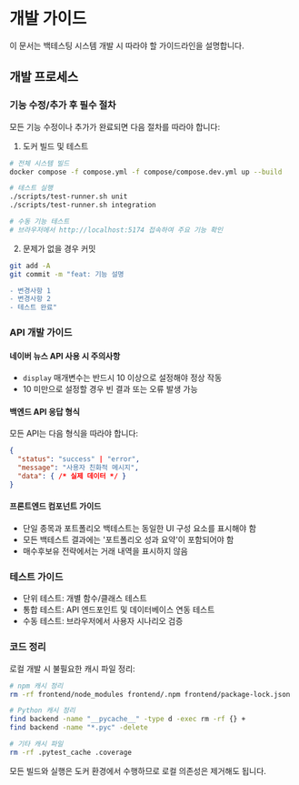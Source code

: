 # 개발 가이드

이 문서는 백테스팅 시스템 개발 시 따라야 할 가이드라인을 설명합니다.

## 개발 프로세스

### 기능 수정/추가 후 필수 절차
모든 기능 수정이나 추가가 완료되면 다음 절차를 따라야 합니다:

1. 도커 빌드 및 테스트
```bash
# 전체 시스템 빌드
docker compose -f compose.yml -f compose/compose.dev.yml up --build

# 테스트 실행
./scripts/test-runner.sh unit
./scripts/test-runner.sh integration

# 수동 기능 테스트
# 브라우저에서 http://localhost:5174 접속하여 주요 기능 확인
```

2. 문제가 없을 경우 커밋
```bash
git add -A
git commit -m "feat: 기능 설명

- 변경사항 1
- 변경사항 2
- 테스트 완료"
```

### API 개발 가이드

#### 네이버 뉴스 API 사용 시 주의사항
- `display` 매개변수는 반드시 10 이상으로 설정해야 정상 작동
- 10 미만으로 설정할 경우 빈 결과 또는 오류 발생 가능

#### 백엔드 API 응답 형식
모든 API는 다음 형식을 따라야 합니다:
```json
{
  "status": "success" | "error",
  "message": "사용자 친화적 메시지",
  "data": { /* 실제 데이터 */ }
}
```

#### 프론트엔드 컴포넌트 가이드
- 단일 종목과 포트폴리오 백테스트는 동일한 UI 구성 요소를 표시해야 함
- 모든 백테스트 결과에는 '포트폴리오 성과 요약'이 포함되어야 함
- 매수후보유 전략에서는 거래 내역을 표시하지 않음

### 테스트 가이드
- 단위 테스트: 개별 함수/클래스 테스트
- 통합 테스트: API 엔드포인트 및 데이터베이스 연동 테스트
- 수동 테스트: 브라우저에서 사용자 시나리오 검증

### 코드 정리
로컬 개발 시 불필요한 캐시 파일 정리:
```bash
# npm 캐시 정리
rm -rf frontend/node_modules frontend/.npm frontend/package-lock.json

# Python 캐시 정리  
find backend -name "__pycache__" -type d -exec rm -rf {} +
find backend -name "*.pyc" -delete

# 기타 캐시 파일
rm -rf .pytest_cache .coverage
```

모든 빌드와 실행은 도커 환경에서 수행하므로 로컬 의존성은 제거해도 됩니다.
